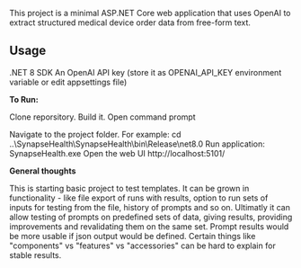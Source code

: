 This project is a minimal ASP.NET Core web application that uses OpenAI
to extract structured medical device order data from free-form text. 


## **Usage**
.NET 8 SDK
An OpenAI API key (store it as OPENAI_API_KEY environment variable or edit appsettings file)

**To Run:**

Clone reporsitory.
Build it.
Open command prompt

Navigate to the project folder. For example:
	cd ..\SynapseHealth\SynapseHealth\bin\Release\net8.0
Run application:
	SynapseHealth.exe
Open the web UI
	http://localhost:5101/



**General thoughts**

This is starting basic project to test templates. It can be grown in functionality - like file export of runs with results, option to run sets of inputs for testing from the file, history of prompts and so on.
Ultimatly it can allow testing of prompts on predefined sets of data, giving results, providing improvements and revalidating them on the same set. 
Prompt results would be more usable if json output would be defined. Certain things like "components" vs "features" vs "accessories" can be hard to explain for stable results.



	
